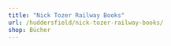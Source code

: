 ```yaml
---
title: "Nick Tozer Railway Books"
url: /huddersfield/nick-tozer-railway-books/
shop: Bücher
---
```

